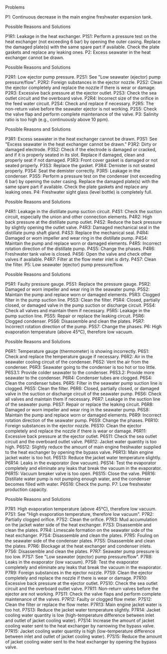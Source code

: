 Problems

P1: Continuous decrease in the main engine freshwater expansion tank.

Possible Reasons and Solutions

P1R1: Leakage in the heat exchanger.
P1S1: Perform a pressure test on the heat exchanger (not exceeding 6 bar) by opening the outer casing. Replace the damaged plate(s) with the same spare part if available. Check the plate gaskets and replace any leaking ones.
P2: Excess seawater in the heat exchanger cannot be drawn.

Possible Reasons and Solutions

P2R1: Low ejector pump pressure.
P2S1: See "Low seawater (ejector) pump pressure/flow".
P2R2: Foreign substances in the ejector nozzle.
P2S2: Clean the ejector completely and replace the nozzle if there is wear or damage.
P2R3: Excessive back pressure at the ejector outlet.
P2S3: Check the sea outlet circuit and the overboard valve.
P2R4: Incorrect size of the orifice in the feed water circuit.
P2S4: Check and replace if necessary.
P2R5: The non-return valve before the seawater ejector is not working.
P2S5: Check the valve flap and perform complete maintenance of the valve.
P3: Salinity ratio is too high (e.g., continuously above 10 ppm).

Possible Reasons and Solutions

P3R1: Excess seawater in the heat exchanger cannot be drawn.
P3S1: See "Excess seawater in the heat exchanger cannot be drawn."
P3R2: Dirty or damaged electrode.
P3S2: Check if the electrode is damaged or cracked, and if it is properly seated in its slot. Replace if damaged, clean and properly seat if not damaged.
P3R3: Front cover gasket is damaged or not seated properly.
P3S3: Replace the gasket.
P3R4: Demister is not seated properly.
P3S4: Seat the demister correctly.
P3R5: Leakage in the condenser.
P3S5: Perform a pressure test on the condenser (not exceeding 6 bar) by opening the outer casing. Replace the damaged plate(s) with the same spare part if available. Check the plate gaskets and replace any leaking ones.
P4: Freshwater sight glass (level bottle) is completely full.

Possible Reasons and Solutions

P4R1: Leakage in the distillate pump suction circuit.
P4S1: Check the suction circuit, especially the union and other connection elements.
P4R2: High back pressure at the distillate pump outlet.
P4S2: Reduce the back pressure by slightly opening the outlet valve.
P4R3: Damaged mechanical seal in the distillate pump shaft gland.
P4S3: Replace the mechanical seal.
P4R4: Damaged or worn impeller and wear ring in the distillate pump.
P4S4: Maintain the pump and replace worn or damaged elements.
P4R5: Incorrect rotation direction of the distillate pump.
P4S5: Change the phases.
P4R6: Freshwater tank valve is closed.
P4S6: Open the valve and check other valves if available.
P4R7: Filter at the flow meter inlet is dirty.
P4S7: Clean the filter.
P5: Low seawater (ejector) pump pressure/flow.

Possible Reasons and Solutions

P5R1: Faulty pressure gauge.
P5S1: Replace the pressure gauge.
P5R2: Damaged or worn impeller and wear ring in the seawater pump.
P5S2: Maintain the pump and replace worn or damaged elements.
P5R3: Clogged filter in the pump suction line.
P5S3: Clean the filter.
P5R4: Closed, partially closed, or damaged valve in the pump suction or discharge circuit.
P5S4: Check all valves and maintain them if necessary.
P5R5: Leakage in the pump suction line.
P5S5: Repair or replace the leaking circuit.
P5R6: Clogged condenser.
P5S6: Disassemble and clean the plates.
P5R7: Incorrect rotation direction of the pump.
P5S7: Change the phases.
P6: High evaporation temperature (above 45°C), therefore low vacuum.

Possible Reasons and Solutions

P6R1: Temperature gauge (thermometer) is showing incorrectly.
P6S1: Check and replace the temperature gauge if necessary.
P6R2: Air in the seawater cooling circuit of the condenser.
P6S2: Vent the air from the condenser.
P6R3: Seawater going to the condenser is too hot or too little.
P6S3.1: Provide colder seawater to the condenser.
P6S3.2: Provide more seawater to the condenser.
P6R4: Condenser tubes are clogged.
P6S4: Clean the condenser tubes.
P6R5: Filter in the seawater pump suction line is clogged.
P6S5: Clean the filter.
P6R6: Closed, partially closed, or damaged valve in the suction or discharge circuit of the seawater pump.
P6S6: Check all valves and maintain them if necessary.
P6R7: Leakage in the suction line of the seawater pump.
P6S7: Repair or replace the leaking circuit.
P6R8: Damaged or worn impeller and wear ring in the seawater pump.
P6S8: Maintain the pump and replace worn or damaged elements.
P6R9: Incorrect rotation direction of the seawater pump.
P6S9: Change the phases.
P6R10: Foreign substances in the ejector nozzle.
P6S10: Clean the ejector completely and replace the nozzle if there is wear or damage.
P6R11: Excessive back pressure at the ejector outlet.
P6S11: Check the sea outlet circuit and the overboard outlet valve.
P6R12: Jacket water quantity is too high.
P6S12: Slightly reduce the amount of main engine freshwater supplied to the heat exchanger by opening the bypass valve.
P6R13: Main engine jacket water is too hot.
P6S13: Reduce the jacket water temperature slightly.
P6R14: Leaks in the evaporator (low vacuum).
P6S14: Test the evaporator completely and eliminate any leaks that break the vacuum in the evaporator.
P6R15: Vacuum breaker valve is too open.
P6S15: Close the valve.
P6R16: Distillate water pump is not pumping enough water, and the condenser becomes filled with water.
P6S16: Check the pump.
P7: Low freshwater production capacity.

Possible Reasons and Solutions

P7R1: High evaporation temperature (above 45°C), therefore low vacuum.
P7S1: See "High evaporation temperature, therefore low vacuum".
P7R2: Partially clogged orifice.
P7S2: Clean the orifice.
P7R3: Mud accumulation on the jacket water side of the heat exchanger.
P7S3: Disassemble and clean the plates.
P7R4: Limescale formation on the seawater side of the heat exchanger.
P7S4: Disassemble and clean the plates.
P7R5: Fouling on the seawater side of the condenser plates.
P7S5: Disassemble and clean the plates.
P7R6: Blockage at the heat exchanger and condenser inlets.
P7S6: Disassemble and clean the plates.
P7R7: Seawater pump pressure is too low.
P7S7: See "Low seawater (ejector) pump pressure/flow".
P7R8: Leaks in the evaporator (low vacuum).
P7S8: Test the evaporator completely and eliminate any leaks that break the vacuum in the evaporator.
P7R9: Foreign substances in the ejector nozzle.
P7S9: Clean the ejector completely and replace the nozzle if there is wear or damage.
P7R10: Excessive back pressure at the ejector outlet.
P7S10: Check the sea outlet circuit and the overboard outlet valve.
P7R11: Non-return valves before the ejector are not working.
P7S11: Check the valve flaps and perform complete maintenance of the valves.
P7R12: Faulty or clogged flow meter.
P7S12: Clean the filter or replace the flow meter.
P7R13: Main engine jacket water is too hot.
P7S13: Reduce the jacket water temperature slightly.
P7R14: Jacket cooling water quantity is low (high-temperature difference between inlet and outlet of jacket cooling water).
P7S14: Increase the amount of jacket cooling water sent to the heat exchanger by narrowing the bypass valve.
P7R15: Jacket cooling water quantity is high (low-temperature difference between inlet and outlet of jacket cooling water).
P7S15: Reduce the amount of jacket cooling water sent to the heat exchanger by opening the bypass valve.
